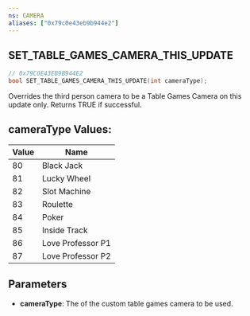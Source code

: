 ```yaml
---
ns: CAMERA
aliases: ["0x79c0e43eb9b944e2"]
---
```

## SET_TABLE_GAMES_CAMERA_THIS_UPDATE

```c
// 0x79C0E43EB9B944E2
bool SET_TABLE_GAMES_CAMERA_THIS_UPDATE(int cameraType);
```

Overrides the third person camera to be a Table Games Camera on this update only. Returns TRUE if successful.

## cameraType Values:
| Value | Name |
| --- | --- |
| 80 | Black Jack |
| 81 | Lucky Wheel |
| 82 | Slot Machine |
| 83 | Roulette |
| 84 | Poker |
| 85 | Inside Track |
| 86 | Love Professor P1 |
| 87 | Love Professor P2 |


## Parameters
* **cameraType**: The of the custom table games camera to be used.
